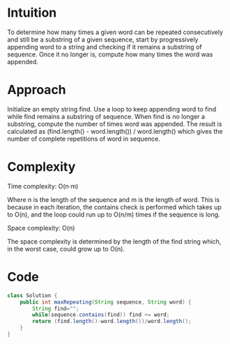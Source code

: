 # Intuition
To determine how many times a given word can be repeated consecutively and still be a substring of a given sequence, start by progressively appending word to a string and checking if it remains a substring of sequence. Once it no longer is, compute how many times the word was appended.
# Approach
Initialize an empty string find.
Use a loop to keep appending word to find while find remains a substring of sequence.
When find is no longer a substring, compute the number of times word was appended.
The result is calculated as (find.length() - word.length()) / word.length() which gives the number of complete repetitions of word in sequence.

# Complexity
 Time complexity: O(n⋅m)

Where n is the length of the sequence and m is the length of word. This is because in each iteration, the contains check is performed which takes up to O(n), and the loop could run up to O(n/m) times if the sequence is long.

Space complexity: O(n)

The space complexity is determined by the length of the find string which, in the worst case, could grow up to O(n).


# Code
```java []
class Solution {
    public int maxRepeating(String sequence, String word) {
        String find="";
        while(sequence.contains(find)) find += word;
        return (find.length()-word.length())/word.length();
    }
}
```
